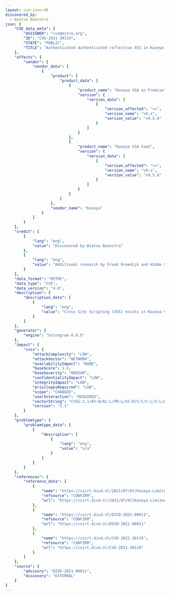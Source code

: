 ```yaml
---
layout: cve-json-40
discovered_by:
  - Wietse Boonstra
json: {
    "CVE_data_meta": {
        "ASSIGNER": "cve@mitre.org",
        "ID": "CVE-2021-30119",
        "STATE": "PUBLIC",
        "TITLE": "Authenticated Authenticated reflective XSS in Kaseya VSA <= v9.5.6"
    },
    "affects": {
        "vendor": {
            "vendor_data": [
                {
                    "product": {
                        "product_data": [
                            {
                                "product_name": "Kaseya VSA on Premise",
                                "version": {
                                    "version_data": [
                                        {
                                            "version_affected": "<=",
                                            "version_name": "v9.x",
                                            "version_value": "v9.5.6"
                                        }
                                    ]
                                }
                            },
                            {
                                "product_name": "Kaseya CSA SaaS",
                                "version": {
                                    "version_data": [
                                        {
                                            "version_affected": "<=",
                                            "version_name": "v9.x",
                                            "version_value": "v9.5.6"
                                        }
                                    ]
                                }
                            }
                        ]
                    },
                    "vendor_name": "Kaseya"
                }
            ]
        }
    },
    "credit": [
        {
            "lang": "eng",
            "value": "Discovered by Wietse Boonstra"
        },
        {
            "lang": "eng",
            "value": "Additional research by Frank Breedijk and Hidde Smit"
        }
    ],
    "data_format": "MITRE",
    "data_type": "CVE",
    "data_version": "4.0",
    "description": {
        "description_data": [
            {
                "lang": "eng",
                "value": "Cross Site Scripting (XSS) exists in Kaseya VSA before 9.5.7."
            }
        ]
    },
    "generator": {
        "engine": "Vulnogram 0.0.9"
    },
    "impact": {
        "cvss": {
            "attackComplexity": "LOW",
            "attackVector": "NETWORK",
            "availabilityImpact": "NONE",
            "baseScore": 5.4,
            "baseSeverity": "MEDIUM",
            "confidentialityImpact": "LOW",
            "integrityImpact": "LOW",
            "privilegesRequired": "LOW",
            "scope": "CHANGED",
            "userInteraction": "REQUIRED",
            "vectorString": "CVSS:3.1/AV:N/AC:L/PR:L/UI:R/S:C/C:L/I:L/A:N",
            "version": "3.1"
        }
    },
    "problemtype": {
        "problemtype_data": [
            {
                "description": [
                    {
                        "lang": "eng",
                        "value": "n/a"
                    }
                ]
            }
        ]
    },
    "references": {
        "reference_data": [
            {
                "name": "https://csirt.divd.nl/2021/07/07/Kaseya-Limited-Disclosure/",
                "refsource": "CONFIRM",
                "url": "https://csirt.divd.nl/2021/07/07/Kaseya-Limited-Disclosure/"
            },
            {
                "name": "https://csirt.divd.nl/DIVD-2021-00011",
                "refsource": "CONFIRM",
                "url": "https://csirt.divd.nl/DIVD-2021-00011"
            },
            {
                "name": "https://csirt.divd.nl/CVE-2021-30119",
                "refsource": "CONFIRM",
                "url": "https://csirt.divd.nl/CVE-2021-30119"
            }
        ]
    },
    "source": {
        "advisory": "DIVD-2021-00011",
        "discovery": "EXTERNAL"
    }
}
---
```


